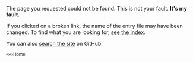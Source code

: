 The page you requested could not be found. This is not your fault. **It's my fault.**

If you clicked on a broken link, the name of the entry file may have been changed.
To find what you are looking for, [see the index](/typoqsuat/map.html).

You can also [search the site](https://github.com/Tyler887/typoqsuat/search) on GitHub.


[<sub><< Home</sub>](/typoqsuat)